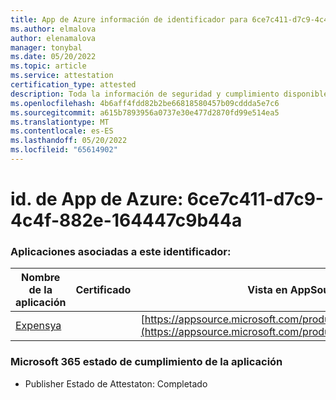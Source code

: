 ```yaml
---
title: App de Azure información de identificador para 6ce7c411-d7c9-4c4f-882e-164447c9b44a
ms.author: elmalova
author: elenamalova
manager: tonybal
ms.date: 05/20/2022
ms.topic: article
ms.service: attestation
certification_type: attested
description: Toda la información de seguridad y cumplimiento disponible para 6ce7c411-d7c9-4c4f-882e-164447c9b44a.
ms.openlocfilehash: 4b6aff4fdd82b2be66818580457b09cddda5e7c6
ms.sourcegitcommit: a615b7893956a0737e30e477d2870fd99e514ea5
ms.translationtype: MT
ms.contentlocale: es-ES
ms.lasthandoff: 05/20/2022
ms.locfileid: "65614902"
---
```

# <a name="azure-app-id-6ce7c411-d7c9-4c4f-882e-164447c9b44a"></a>id. de App de Azure: 6ce7c411-d7c9-4c4f-882e-164447c9b44a


### <a name="apps-associated-with-this-id"></a>Aplicaciones asociadas a este identificador:
| **Nombre de la aplicación** | **Certificado** | **Vista en AppSource** |
|--------------|---------------|-----------------------|
| [Expensya](../forward/WA200003924.md) |  | [https://appsource.microsoft.com/product/office/WA200003924](https://appsource.microsoft.com/product/office/WA200003924) |

### <a name="microsoft-365-app-compliance-status"></a>Microsoft 365 estado de cumplimiento de la aplicación
- Publisher Estado de Attestaton: Completado
